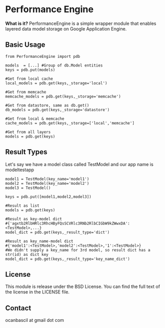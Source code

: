 Performance Engine
===============

**What is it?**
PerformanceEngine is a simple wrapper module that enables layered 
data model storage on Google Application Engine. 

Basic Usage
------------
	from PerformanceEngine import pdb
	
	models  = [...] #Group of db.Model entities
	keys = pdb.put(models)
	
	#Get from local cache
	local_models = pdb.get(keys,_storage='local')
	
	#Get from memcache
	memcache_models = pdb.get(keys,_storage='memcache')
	
	#Get from datastore, same as db.get()
	db_models = pdb.get(keys,_storage='datastore')
	
	#Get from local & memcache
	cache_models = pdb.get(keys,_storage=['local','memcache']
	
	#Get from all layers
	models = pdb.get(keys)
	
Result Types
------------

Let's say we have a model class called TestModel and our app name is modeltestapp

	model1 = TestModel(key_name='model1')
	model2 = TestModel(key_name='model2')
	model3 = TestModel()
	
	keys = pdb.put([model1,model2,model3])
	
	#Result as list
	models = pdb.get(keys)
	
	#Result as key-model dict
	#{'agxtb2RlbHRlc3RhcHByFQsSCVRlc3RNb2RlbCIGbW9kZWwxDA':<TestModel>,...}
	model_dict = pdb.get(keys,_result_type='dict')
	
	#Result as key_name-model dict
	#{'model1':<TestModel>,'model2':<TestModel>,'1':<TestModel>}
	#We didn't supply a key_name for 3rd model, so result dict has a str(id) as dict key
	model_dict = pdb.get(keys,_result_type='key_name_dict')
	
License
-------
This module is release under the BSD License. You can find the full text of
the license in the LICENSE file.

Contact
--------
ocanbascil at gmail dot com